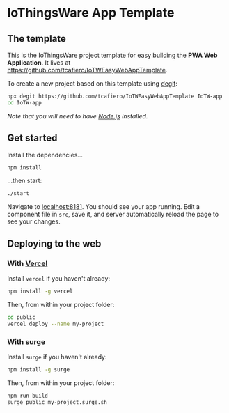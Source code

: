 # IoThingsWare App Template
## The template

This is the IoThingsWare project template for easy building the **PWA Web Application**. It lives at https://github.com/tcafiero/IoTWEasyWebAppTemplate.

To create a new project based on this template using [degit](https://github.com/Rich-Harris/degit):

```bash
npx degit https://github.com/tcafiero/IoTWEasyWebAppTemplate IoTW-app
cd IoTW-app
```

*Note that you will need to have [Node.js](https://nodejs.org) installed.*


## Get started

Install the dependencies...

```bash
npm install
```

...then start:

```bash
./start
```

Navigate to [localhost:8181](http://localhost:8181). You should see your app running. Edit a component file in `src`, save it, and server automatically reload the page to see your changes.

## Deploying to the web

### With [Vercel](https://vercel.com)

Install `vercel` if you haven't already:

```bash
npm install -g vercel
```

Then, from within your project folder:

```bash
cd public
vercel deploy --name my-project
```

### With [surge](https://surge.sh/)

Install `surge` if you haven't already:

```bash
npm install -g surge
```

Then, from within your project folder:

```bash
npm run build
surge public my-project.surge.sh
```
